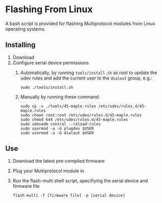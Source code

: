 # Flashing From Linux
A bash script is provided for flashing Multiprotocol modules from Linux operating systems.

## Installing
1. Download
1. Configure serial device permissions
   1. Automatically, by running `tools/install.sh` as root to update the udev rules and add the current user to the `dialout` group, e.g.:
   
      `sudo ./tools/install.sh`
   
   1. Manually by running these command:
   
      ```
      sudo cp -v ./tools/45-maple.rules /etc/udev/rules.d/45-maple.rules
      sudo chown root:root /etc/udev/rules.d/45-maple.rules
      sudo chmod 644 /etc/udev/rules.d/45-maple.rules
      sudo udevadm control --reload-rules
      sudo usermod -a -G plugdev $USER
      sudo usermod -a -G dialout $USER
      ```
## Use
1. Download the latest pre-compiled firmware
1. Plug your Multiprotocol module in
1. Run the flash-multi shell script, specifiying the serial device and firmware file

   `flash-multi -f [firmware file] -p [serial device]`
